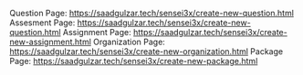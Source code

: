 Question Page: 
https://saadgulzar.tech/sensei3x/create-new-question.html
Assesment Page:
https://saadgulzar.tech/sensei3x/create-new-question.html
Assignment Page:
https://saadgulzar.tech/sensei3x/create-new-assignment.html
Organization Page:
https://saadgulzar.tech/sensei3x/create-new-organization.html
Package Page:
https://saadgulzar.tech/sensei3x/create-new-package.html
